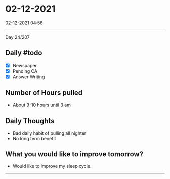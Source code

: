 # 02-12-2021
02-12-2021 04:56

---

Day 24/207

## Daily #todo 

- [x] Newspaper
- [x] Pending CA
- [x] Answer Writing

## Number of Hours pulled 
- About 9-10 hours until 3 am

## Daily Thoughts
- Bad daily habit of pulling all nighter
- No long term benefit


## What you would like to improve tomorrow?
- Would like to improve my sleep cycle.



--- 

